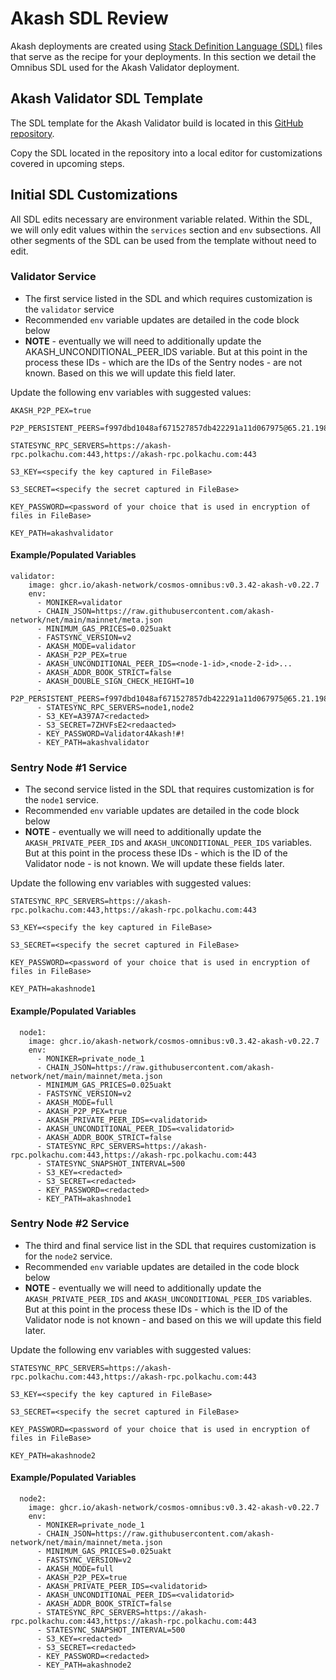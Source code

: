# Akash SDL Review

Akash deployments are created using [Stack Definition Language (SDL)](../../readme/stack-definition-language.md) files that serve as the recipe for your deployments.  In this section we detail the Omnibus SDL used for the Akash Validator deployment.

## Akash Validator SDL Template

The SDL template for the Akash Validator build is located in this [GitHub repository](https://github.com/akash-network/cosmos-omnibus/blob/master/\_examples/validator-and-private-sentries/deploy.yml).

Copy the SDL located in the repository into a local editor for customizations covered in upcoming steps.

## Initial SDL Customizations

All SDL edits necessary are environment variable related.  Within the SDL, we will only edit values within the `services` section and  `env` subsections.  All other segments of the SDL can be used from the template without need to edit.

### Validator Service

* The first service listed in the SDL and which requires customization is the `validator` service
* Recommended `env` variable updates are detailed in the code block below
* **NOTE** - eventually we will need to additionally update the AKASH\_UNCONDITIONAL\_PEER\_IDS variable. But at this point in the process these IDs - which are the IDs of the Sentry nodes - are not known.  Based on this we will update this field later.

Update the following env variables with suggested values:

```
AKASH_P2P_PEX=true

P2P_PERSISTENT_PEERS=f997dbd1048af671527857db422291a11d067975@65.21.198.247:26656,20180c45451739668f6e272e007818139dba31e7@88.198.62.198:2020,43544bc781b88d6785420427926d86a5332940b3@142.132.131.184:26656,ef80a9b5e100dd6a4bb0fa536322f437565aad39@38.146.3.167:26656,aa01698ec0d8bb96398e89b57ecb08bcca50fa21@65.21.199.148:26636,d2643edd1b3dce6615bc9925e20122c44d2ff763@172.106.17.158:26656,30b8008d4ea5069a8724a0aa73833493efa88e67@65.108.140.62:26656,157f7c0e1363bea36a10bfae2a9127f5c6dd2991@18.220.238.235:26656,8e8e0282408001bc9dfd8bc3696ed2a5201245b0@168.119.190.132:26656,a8da9010d07b69894765cfd27b1eca62f1cb1d55@13.214.178.23:26656,be3a538cebb28e7224db10920bb7fe32456e1aad@116.202.244.153:26656,070b3c936e2995bc269a2981702b87de05411baa@148.251.13.186:28656,eeacfa49aa225f5232d0456bd3e4111be11b516e@65.108.6.185:26656,e18d9d0c1ad94d6394913fbf902c9fc0f38b369e@34.148.214.23:26656

STATESYNC_RPC_SERVERS=https://akash-rpc.polkachu.com:443,https://akash-rpc.polkachu.com:443

S3_KEY=<specify the key captured in FileBase>

S3_SECRET=<specify the secret captured in FileBase>

KEY_PASSWORD=<password of your choice that is used in encryption of files in FileBase>

KEY_PATH=akashvalidator
```

#### Example/Populated Variables

```
validator:
    image: ghcr.io/akash-network/cosmos-omnibus:v0.3.42-akash-v0.22.7
    env:
      - MONIKER=validator
      - CHAIN_JSON=https://raw.githubusercontent.com/akash-network/net/main/mainnet/meta.json
      - MINIMUM_GAS_PRICES=0.025uakt
      - FASTSYNC_VERSION=v2
      - AKASH_MODE=validator
      - AKASH_P2P_PEX=true
      - AKASH_UNCONDITIONAL_PEER_IDS=<node-1-id>,<node-2-id>...
      - AKASH_ADDR_BOOK_STRICT=false
      - AKASH_DOUBLE_SIGN_CHECK_HEIGHT=10
      - P2P_PERSISTENT_PEERS=f997dbd1048af671527857db422291a11d067975@65.21.198.247:26656,20180c45451739668f6e272e007818139dba31e7@88.198.62.198:2020,43544bc781b88d6785420427926d86a5332940b3@142.132.131.184:26656,ef80a9b5e100dd6a4bb0fa536322f437565aad39@38.146.3.167:26656,aa01698ec0d8bb96398e89b57ecb08bcca50fa21@65.21.199.148:26636,d2643edd1b3dce6615bc9925e20122c44d2ff763@172.106.17.158:26656,30b8008d4ea5069a8724a0aa73833493efa88e67@65.108.140.62:26656,157f7c0e1363bea36a10bfae2a9127f5c6dd2991@18.220.238.235:26656,8e8e0282408001bc9dfd8bc3696ed2a5201245b0@168.119.190.132:26656,a8da9010d07b69894765cfd27b1eca62f1cb1d55@13.214.178.23:26656,be3a538cebb28e7224db10920bb7fe32456e1aad@116.202.244.153:26656,070b3c936e2995bc269a2981702b87de05411baa@148.251.13.186:28656,eeacfa49aa225f5232d0456bd3e4111be11b516e@65.108.6.185:26656,e18d9d0c1ad94d6394913fbf902c9fc0f38b369e@34.148.214.23:26656
      - STATESYNC_RPC_SERVERS=node1,node2
      - S3_KEY=A397A7<redacted>
      - S3_SECRET=7ZHVFsE2<redaacted>
      - KEY_PASSWORD=Validator4Akash!#!
      - KEY_PATH=akashvalidator

```

### Sentry Node #1 Service

* The second service listed in the SDL that requires customization is for the `node1` service.
* Recommended `env` variable updates are detailed in the code block below
* **NOTE** - eventually we will need to additionally update the `AKASH_PRIVATE_PEER_IDS` and `AKASH_UNCONDITIONAL_PEER_IDS`  variables.  But at this point in the process these IDs - which is the ID of the Validator node - is not known. We will update these fields later.

Update the following env variables with suggested values:

```
STATESYNC_RPC_SERVERS=https://akash-rpc.polkachu.com:443,https://akash-rpc.polkachu.com:443

S3_KEY=<specify the key captured in FileBase>

S3_SECRET=<specify the secret captured in FileBase>

KEY_PASSWORD=<password of your choice that is used in encryption of files in FileBase>

KEY_PATH=akashnode1
```

#### Example/Populated Variables

```
  node1:
    image: ghcr.io/akash-network/cosmos-omnibus:v0.3.42-akash-v0.22.7
    env:
      - MONIKER=private_node_1
      - CHAIN_JSON=https://raw.githubusercontent.com/akash-network/net/main/mainnet/meta.json
      - MINIMUM_GAS_PRICES=0.025uakt
      - FASTSYNC_VERSION=v2
      - AKASH_MODE=full
      - AKASH_P2P_PEX=true
      - AKASH_PRIVATE_PEER_IDS=<validatorid>
      - AKASH_UNCONDITIONAL_PEER_IDS=<validatorid>
      - AKASH_ADDR_BOOK_STRICT=false
      - STATESYNC_RPC_SERVERS=https://akash-rpc.polkachu.com:443,https://akash-rpc.polkachu.com:443
      - STATESYNC_SNAPSHOT_INTERVAL=500
      - S3_KEY=<redacted>
      - S3_SECRET=<redacted>
      - KEY_PASSWORD=<redacted>
      - KEY_PATH=akashnode1
```

### Sentry Node #2 Service

* The third and final service list in the SDL that requires customization is for the `node2` service.
* Recommended `env` variable updates are detailed in the code block below
* **NOTE** - eventually we will need to additionally update the `AKASH_PRIVATE_PEER_IDS` and `AKASH_UNCONDITIONAL_PEER_IDS` variables. But at this point in the process these IDs - which is the ID of the Validator node is not known - and based on this we will update this field later.

Update the following env variables with suggested values:

```
STATESYNC_RPC_SERVERS=https://akash-rpc.polkachu.com:443,https://akash-rpc.polkachu.com:443

S3_KEY=<specify the key captured in FileBase>

S3_SECRET=<specify the secret captured in FileBase>

KEY_PASSWORD=<password of your choice that is used in encryption of files in FileBase>

KEY_PATH=akashnode2
```

#### Example/Populated Variables

```
  node2:
    image: ghcr.io/akash-network/cosmos-omnibus:v0.3.42-akash-v0.22.7
    env:
      - MONIKER=private_node_1
      - CHAIN_JSON=https://raw.githubusercontent.com/akash-network/net/main/mainnet/meta.json
      - MINIMUM_GAS_PRICES=0.025uakt
      - FASTSYNC_VERSION=v2
      - AKASH_MODE=full
      - AKASH_P2P_PEX=true
      - AKASH_PRIVATE_PEER_IDS=<validatorid>
      - AKASH_UNCONDITIONAL_PEER_IDS=<validatorid>
      - AKASH_ADDR_BOOK_STRICT=false
      - STATESYNC_RPC_SERVERS=https://akash-rpc.polkachu.com:443,https://akash-rpc.polkachu.com:443
      - STATESYNC_SNAPSHOT_INTERVAL=500
      - S3_KEY=<redacted>
      - S3_SECRET=<redacted>
      - KEY_PASSWORD=<redacted>
      - KEY_PATH=akashnode2
```
